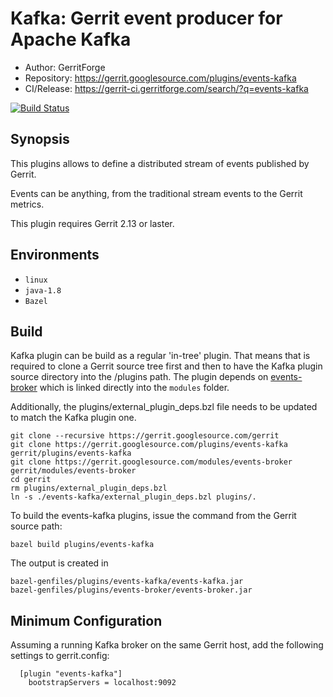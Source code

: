 Kafka: Gerrit event producer for Apache Kafka
=======================

* Author: GerritForge
* Repository: https://gerrit.googlesource.com/plugins/events-kafka
* CI/Release: https://gerrit-ci.gerritforge.com/search/?q=events-kafka

[![Build Status](https://gerrit-ci.gerritforge.com/job/plugin-events-kafka-bazel-master/lastBuild/badge/icon)](https://gerrit-ci.gerritforge.com/job/plugin-events-kafka-bazel-master/lastBuild/)

Synopsis
----------------------

This plugins allows to define a distributed stream of events
published by Gerrit.

Events can be anything, from the traditional stream events
to the Gerrit metrics.

This plugin requires Gerrit 2.13 or laster.

Environments
---------------------

* `linux`
* `java-1.8`
* `Bazel`

Build
---------------------
Kafka plugin can be build as a regular 'in-tree' plugin. That means that is required to
clone a Gerrit source tree first and then to have the Kafka plugin source directory into
the /plugins path. The plugin depends on [events-broker](https://gerrit.googlesource.com/modules/events-broker)
which is linked directly into the `modules` folder.

Additionally, the plugins/external_plugin_deps.bzl file needs to be
updated to match the Kafka plugin one.

    git clone --recursive https://gerrit.googlesource.com/gerrit
    git clone https://gerrit.googlesource.com/plugins/events-kafka gerrit/plugins/events-kafka
    git clone https://gerrit.googlesource.com/modules/events-broker gerrit/modules/events-broker
    cd gerrit
    rm plugins/external_plugin_deps.bzl
    ln -s ./events-kafka/external_plugin_deps.bzl plugins/.

To build the events-kafka plugins, issue the command from the Gerrit source path:

    bazel build plugins/events-kafka

The output is created in

    bazel-genfiles/plugins/events-kafka/events-kafka.jar
    bazel-genfiles/plugins/events-broker/events-broker.jar

Minimum Configuration
---------------------
Assuming a running Kafka broker on the same Gerrit host, add the following
settings to gerrit.config:

```
  [plugin "events-kafka"]
    bootstrapServers = localhost:9092
```

